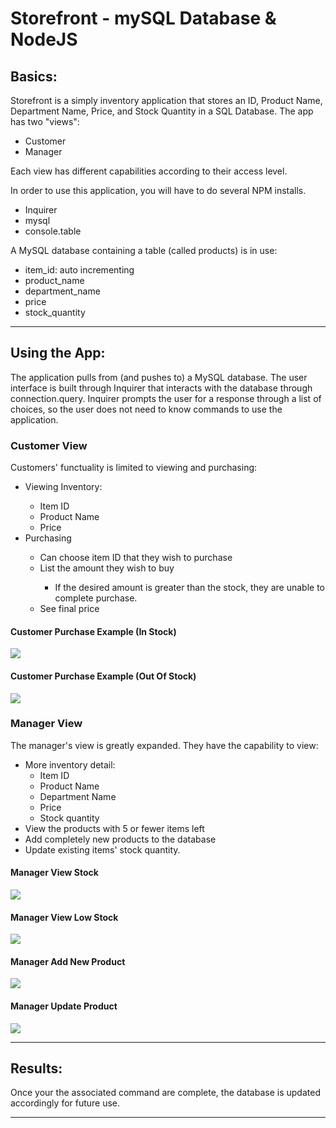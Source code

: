 <h1>Storefront - mySQL Database &amp; NodeJS</h1>
<h2>Basics:</h2>
<p>Storefront is a simply inventory application that stores an ID, Product Name, Department Name, Price, and Stock Quantity in a SQL Database. The app has two "views":</p>
<ul>
 <li>Customer</li>
 <li>Manager</li>
</ul>
<p>Each view has different capabilities according to their access level.</p>

<p>In order to use this application, you will have to do several NPM installs.</p>
<ul>
  <li>Inquirer</li>
  <li>mysql</li>
  <li>console.table</li>
</ul>
<p>A MySQL database containing a table (called products) is in use:</p>
    <ul>
        <li>item_id: auto incrementing</li>
        <li>product_name</li>
        <li>department_name</li>
        <li>price</li>
        <li>stock_quantity</li>
    </ul>

--------------------------------------------------------------------------------------------------------

<h2>Using the App:</h2>
<p>The application pulls from (and pushes to) a MySQL database. The user interface is built through Inquirer that interacts with the database through connection.query. Inquirer prompts the user for a response through a list of choices, so the user does not need to know commands to use the application.</p>

<h3>Customer View</h3>
<p>Customers' functuality is limited to viewing and purchasing:</p>
    <ul>
        <li>Viewing Inventory:</li>
            <ul>
                <li>Item ID</li>
                <li>Product Name</li>
                <li>Price</li>
            </ul>
        <li>Purchasing</li>
            <ul>
                <li>Can choose item ID that they wish to purchase</li>
                <li>List the amount they wish to buy</li>
                    <ul><li>If the desired amount is greater than the stock, they are unable to complete purchase.</li></ul>
                <li>See final price</li>
            </ul>
    </ul>
    
<h4>Customer Purchase Example (In Stock)</h4>
    <img src="http://www.madisonmarkel.com/DU_Homework/Storefront/screenshots/customer-instock.png">
<h4>Customer Purchase Example (Out Of Stock)</h4>
    <img src="http://www.madisonmarkel.com/DU_Homework/Storefront/screenshots/customer-outofstock.png">

<h3>Manager View</h3>
<p>The manager's view is greatly expanded. They have the capability to view:</p>
    <ul>
        <li>More inventory detail:
            <ul>
                <li>Item ID</li>
                <li>Product Name</li>
                <li>Department Name</li>
                <li>Price</li>
                <li>Stock quantity</li>
            </ul>
        <li>View the products with 5 or fewer items left</li>
        <li>Add completely new products to the database</li>
        <li> Update existing items' stock quantity.</li>
    </ul>
    
<h4>Manager View Stock</h4>
    <img src="http://www.madisonmarkel.com/DU_Homework/Storefront/screenshots/manager-viewstock.png">    
<h4>Manager View Low Stock</h4>
    <img src="http://www.madisonmarkel.com/DU_Homework/Storefront/screenshots/manager-lowstock.png">
<h4>Manager Add New Product</h4>
    <img src="http://www.madisonmarkel.com/DU_Homework/Storefront/screenshots/manager-addnewproduct.png">
<h4>Manager Update Product</h4>
    <img src="http://www.madisonmarkel.com/DU_Homework/Storefront/screenshots/manager-updateproduct.png">

    
--------------------------------------------------------------------------------------------------------

<h2>Results:</h2>
<p>Once your the associated command are complete, the database is updated accordingly for future use.</p>

--------------------------------------------------------------------------------------------------------